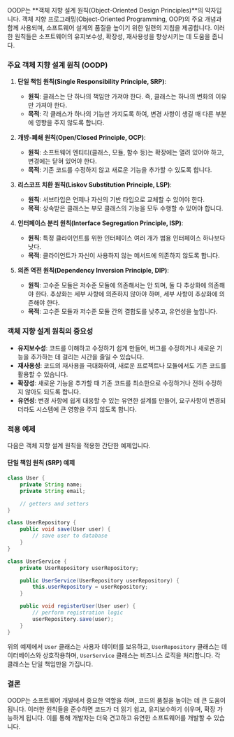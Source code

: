 OODP는 **객체 지향 설계 원칙(Object-Oriented Design Principles)**의 약자입니다. 객체 지향 프로그래밍(Object-Oriented Programming, OOP)의 주요 개념과 함께 사용되며, 소프트웨어 설계의 품질을 높이기 위한 일련의 지침을 제공합니다. 이러한 원칙들은 소프트웨어의 유지보수성, 확장성, 재사용성을 향상시키는 데 도움을 줍니다.

### 주요 객체 지향 설계 원칙 (OODP)

1. **단일 책임 원칙(Single Responsibility Principle, SRP)**:

   - **원칙**: 클래스는 단 하나의 책임만 가져야 한다. 즉, 클래스는 하나의 변화의 이유만 가져야 한다.
   - **목적**: 각 클래스가 하나의 기능만 가지도록 하여, 변경 사항이 생길 때 다른 부분에 영향을 주지 않도록 합니다.

2. **개방-폐쇄 원칙(Open/Closed Principle, OCP)**:

   - **원칙**: 소프트웨어 엔티티(클래스, 모듈, 함수 등)는 확장에는 열려 있어야 하고, 변경에는 닫혀 있어야 한다.
   - **목적**: 기존 코드를 수정하지 않고 새로운 기능을 추가할 수 있도록 합니다.

3. **리스코프 치환 원칙(Liskov Substitution Principle, LSP)**:

   - **원칙**: 서브타입은 언제나 자신의 기반 타입으로 교체할 수 있어야 한다.
   - **목적**: 상속받은 클래스는 부모 클래스의 기능을 모두 수행할 수 있어야 합니다.

4. **인터페이스 분리 원칙(Interface Segregation Principle, ISP)**:

   - **원칙**: 특정 클라이언트를 위한 인터페이스 여러 개가 범용 인터페이스 하나보다 낫다.
   - **목적**: 클라이언트가 자신이 사용하지 않는 메서드에 의존하지 않도록 합니다.

5. **의존 역전 원칙(Dependency Inversion Principle, DIP)**:
   - **원칙**: 고수준 모듈은 저수준 모듈에 의존해서는 안 되며, 둘 다 추상화에 의존해야 한다. 추상화는 세부 사항에 의존하지 않아야 하며, 세부 사항이 추상화에 의존해야 한다.
   - **목적**: 고수준 모듈과 저수준 모듈 간의 결합도를 낮추고, 유연성을 높입니다.

### 객체 지향 설계 원칙의 중요성

- **유지보수성**: 코드를 이해하고 수정하기 쉽게 만들어, 버그를 수정하거나 새로운 기능을 추가하는 데 걸리는 시간을 줄일 수 있습니다.
- **재사용성**: 코드의 재사용을 극대화하여, 새로운 프로젝트나 모듈에서도 기존 코드를 활용할 수 있습니다.
- **확장성**: 새로운 기능을 추가할 때 기존 코드를 최소한으로 수정하거나 전혀 수정하지 않아도 되도록 합니다.
- **유연성**: 변경 사항에 쉽게 대응할 수 있는 유연한 설계를 만들어, 요구사항이 변경되더라도 시스템에 큰 영향을 주지 않도록 합니다.

### 적용 예제

다음은 객체 지향 설계 원칙을 적용한 간단한 예제입니다.

#### 단일 책임 원칙 (SRP) 예제

```java
class User {
    private String name;
    private String email;

    // getters and setters
}

class UserRepository {
    public void save(User user) {
        // save user to database
    }
}

class UserService {
    private UserRepository userRepository;

    public UserService(UserRepository userRepository) {
        this.userRepository = userRepository;
    }

    public void registerUser(User user) {
        // perform registration logic
        userRepository.save(user);
    }
}
```

위의 예제에서 `User` 클래스는 사용자 데이터를 보유하고, `UserRepository` 클래스는 데이터베이스와 상호작용하며, `UserService` 클래스는 비즈니스 로직을 처리합니다. 각 클래스는 단일 책임만을 가집니다.

### 결론

OODP는 소프트웨어 개발에서 중요한 역할을 하며, 코드의 품질을 높이는 데 큰 도움이 됩니다. 이러한 원칙들을 준수하면 코드가 더 읽기 쉽고, 유지보수하기 쉬우며, 확장 가능하게 됩니다. 이를 통해 개발자는 더욱 견고하고 유연한 소프트웨어를 개발할 수 있습니다.
